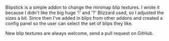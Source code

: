 Blipstick is a simple addon to change the minimap blip textures. I wrote it
because I didn't like the big huge '!' and '?' Blizzard used, so I adjusted the
sizes a bit. Since then I've added in blips from other addons and created a
config panel so the user can select the set of blips they like.

New blip textures are always welcome, send a pull request on GitHub.
